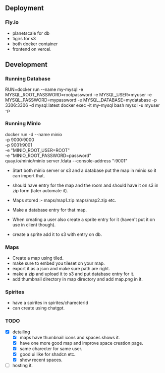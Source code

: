 ## Deployment 

### Fly.io
- planetscale for db
- tigirs for s3
- both docker container 
- frontend on vercel.

## Development

### Running Database 
RUN=docker run --name my-mysql -e MYSQL_ROOT_PASSWORD=rootpassword -e MYSQL_USER=myuser -e MYSQL_PASSWORD=mypassword -e MYSQL_DATABASE=mydatabase -p 3306:3306 -d mysql:latest 
docker exec -it my-mysql bash
mysql -u myuser -p


### Running MinIo
docker run -d --name minio \
  -p 9000:9000 \
  -p 9001:9001 \
  -e "MINIO_ROOT_USER=ROOT" \
  -e "MINIO_ROOT_PASSWORD=password" \
  quay.io/minio/minio server /data --console-address ":9001"


- Start both minio server or s3 and a database put the map in minio so it can import that.
- should have entry for the map and the room and should have it on s3 in zip form (later automate it).
- Maps stored :- maps/map1.zip maps/map2.zip etc.
- Make a database entry for that map.

- When creating a user also create a sprite entry for it (haven't put it on use in client though). 
- create a sprite add it to s3 with entry on db.

### Maps
- Create a map using tiled. 
- make sure to embed you tileset on your map.
- export it as a json and make sure path are right. 
- make a zip and upload it to s3 and put database entry for it. 
- add thumbnail directory in map directory and add map.png in it.

### Spirites
- have a spirites in spirites/charecterId
- can create using chatgpt.

### TODO
- [x] detailing
  - [x] maps have thumbnail icons and spaces shows it.
  - [x] have one more good map and improve space creation page.
  - [x] same charecter for same user. 
  - [x] good ui like for shadcn etc. 
  - [x] show recent spaces. 
- [ ] hosting it. 
